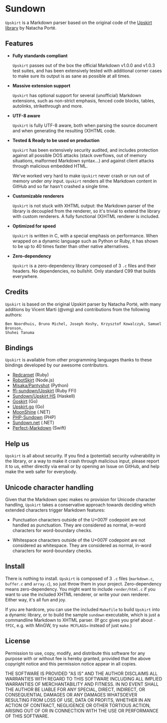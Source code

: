 Sundown
=======

`Upskirt` is a Markdown parser based on the original code of the
[Upskirt library](http://fossil.instinctive.eu/libupskirt/index) by Natacha Porté.

Features
--------

*	**Fully standards compliant**

	`Upskirt` passes out of the box the official Markdown v1.0.0 and v1.0.3
	test suites, and has been extensively tested with additional corner cases
	to make sure its output is as sane as possible at all times.

*	**Massive extension support**

	`Upskirt` has optional support for several (unofficial) Markdown extensions,
	such as non-strict emphasis, fenced code blocks, tables, autolinks,
	strikethrough and more.

*	**UTF-8 aware**

	`Upskirt` is fully UTF-8 aware, both when parsing the source document and when
	generating the resulting (X)HTML code.

*	**Tested & Ready to be used on production**

	`Upskirt` has been extensively security audited, and includes protection against
	all possible DOS attacks (stack overflows, out of memory situations, malformed
	Markdown syntax...) and against client attacks through malicious embedded HTML.

	We've worked very hard to make `Upskirt` never crash or run out of memory
	under *any* input. `Upskirt` renders all the Markdown content in GitHub and so
	far hasn't crashed a single time.

*	**Customizable renderers**

	`Upskirt` is not stuck with XHTML output: the Markdown parser of the library
	is decoupled from the renderer, so it's trivial to extend the library with
	custom renderers. A fully functional (X)HTML renderer is included.

*	**Optimized for speed**

	`Upskirt` is written in C, with a special emphasis on performance. When wrapped
	on a dynamic language such as Python or Ruby, it has shown to be up to 40
	times faster than other native alternatives.

*	**Zero-dependency**

	`Upskirt` is a zero-dependency library composed of 3 `.c` files and their headers.
	No dependencies, no bullshit. Only standard C99 that builds everywhere.

Credits
-------

`Upskirt` is based on the original Upskirt parser by Natacha Porté, with many additions
by Vicent Marti (@vmg) and contributions from the following authors:

	Ben Noordhuis, Bruno Michel, Joseph Koshy, Krzysztof Kowalczyk, Samuel Bronson,
	Shuhei Tanuma

Bindings
--------

`Upskirt` is available from other programming languages thanks to these bindings developed
by our awesome contributors.

- [Redcarpet](https://github.com/vmg/redcarpet) (Ruby)
- [RobotSkirt](https://github.com/benmills/robotskirt) (Node.js)
- [Misaka/Pantyshot](https://github.com/FSX/misaka) (Python)
- [ffi-sundown/Upskirt](https://github.com/postmodern/ffi-sundown) (Ruby FFI)
- [Sundown/Upskirt HS](https://github.com/bitonic/sundown) (Haskell)
- [Goskirt](https://github.com/madari/goskirt) (Go)
- [Upskirt.go](https://github.com/buu700/upskirt.go) (Go)
- [MoonShine](https://github.com/brandonc/moonshine) (.NET)
- [PHP-Sundown](https://github.com/chobie/php-sundown) (PHP)
- [Sundown.net](https://github.com/txdv/sundown.net) (.NET)
- [Perfect-Markdown](https://github.com/PerfectlySoft/Perfect-Markdown) (Swift)

Help us
-------

`Upskirt` is all about security. If you find a (potential) security vulnerability in the
library, or a way to make it crash through malicious input, please report it to us,
either directly via email or by opening an Issue on GitHub, and help make the web safer
for everybody.

Unicode character handling
--------------------------

Given that the Markdown spec makes no provision for Unicode character handling, `Upskirt`
takes a conservative approach towards deciding which extended characters trigger Markdown
features:

*	Punctuation characters outside of the U+007F codepoint are not handled as punctuation.
	They are considered as normal, in-word characters for word-boundary checks.

*	Whitespace characters outside of the U+007F codepoint are not considered as
	whitespace. They are considered as normal, in-word characters for word-boundary checks.

Install
-------

There is nothing to install. `Upskirt` is composed of 3 `.c` files (`markdown.c`,
`buffer.c` and `array.c`), so just throw them in your project. Zero-dependency means
zero-dependency. You might want to include `render/html.c` if you want to use the
included XHTML renderer, or write your own renderer. Either way, it's all fun and joy.

If you are hardcore, you can use the included `Makefile` to build `Upskirt` into a dynamic
library, or to build the sample `sundown` executable, which is just a commandline
Markdown to XHTML parser. (If gcc gives you grief about `-fPIC`, e.g. with MinGW, try
`make MCFLAGS=` instead of just `make`.)

License
-------

Permission to use, copy, modify, and distribute this software for any
purpose with or without fee is hereby granted, provided that the above
copyright notice and this permission notice appear in all copies.

THE SOFTWARE IS PROVIDED "AS IS" AND THE AUTHOR DISCLAIMS ALL WARRANTIES
WITH REGARD TO THIS SOFTWARE INCLUDING ALL IMPLIED WARRANTIES OF
MERCHANTABILITY AND FITNESS. IN NO EVENT SHALL THE AUTHOR BE LIABLE FOR
ANY SPECIAL, DIRECT, INDIRECT, OR CONSEQUENTIAL DAMAGES OR ANY DAMAGES
WHATSOEVER RESULTING FROM LOSS OF USE, DATA OR PROFITS, WHETHER IN AN
ACTION OF CONTRACT, NEGLIGENCE OR OTHER TORTIOUS ACTION, ARISING OUT OF
OR IN CONNECTION WITH THE USE OR PERFORMANCE OF THIS SOFTWARE.

<!-- Local Variables: -->
<!-- fill-column: 89 -->
<!-- End: -->
